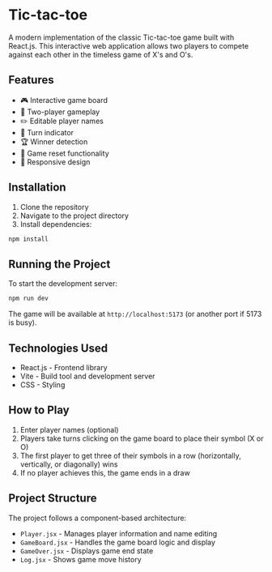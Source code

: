 # Tic-tac-toe

A modern implementation of the classic Tic-tac-toe game built with React.js. This interactive web application allows two players to compete against each other in the timeless game of X's and O's.

## Features

- 🎮 Interactive game board
- 👥 Two-player gameplay
- ✏️ Editable player names
- 🎯 Turn indicator
- 🏆 Winner detection
- 🔄 Game reset functionality
- 📱 Responsive design

## Installation

1. Clone the repository
2. Navigate to the project directory
3. Install dependencies:
```bash
npm install
```

## Running the Project

To start the development server:
```bash
npm run dev
```

The game will be available at `http://localhost:5173` (or another port if 5173 is busy).

## Technologies Used

- React.js - Frontend library
- Vite - Build tool and development server
- CSS - Styling

## How to Play

1. Enter player names (optional)
2. Players take turns clicking on the game board to place their symbol (X or O)
3. The first player to get three of their symbols in a row (horizontally, vertically, or diagonally) wins
4. If no player achieves this, the game ends in a draw

## Project Structure

The project follows a component-based architecture:
- `Player.jsx` - Manages player information and name editing
- `GameBoard.jsx` - Handles the game board logic and display
- `GameOver.jsx` - Displays game end state
- `Log.jsx` - Shows game move history
